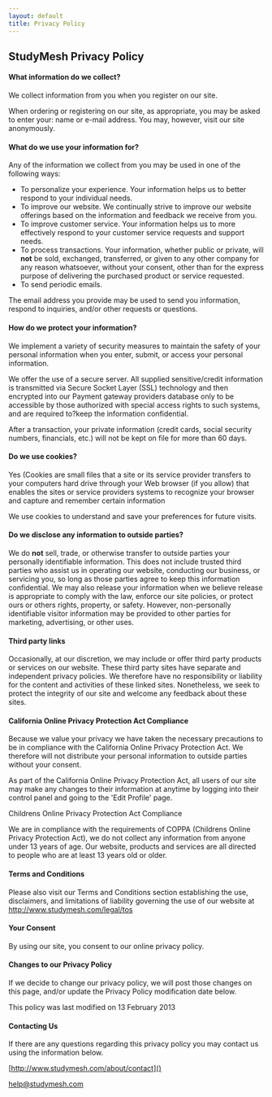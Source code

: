 ```yaml
---
layout: default
title: Privacy Policy
---
```


## StudyMesh Privacy Policy

#### What information do we collect? 

We collect information from you when you register on our site. 

When ordering or registering on our site, as appropriate, you may be asked to enter your: name or e-mail address. You may, however, visit our site anonymously.

#### What do we use your information for? 

Any of the information we collect from you may be used in one of the following ways: 

* To personalize your experience. Your information helps us to better respond to your individual needs.
* To improve our website. We continually strive to improve our website offerings based on the information and feedback we receive from you.
* To improve customer service. Your information helps us to more effectively respond to your customer service requests and support needs.
* To process transactions. Your information, whether public or private, will **not** be sold, exchanged, transferred, or given to any other company for any reason whatsoever, without your consent, other than for the express purpose of delivering the purchased product or service requested.
* To send periodic emails.

The email address you provide may be used to send you information, respond to inquiries, and/or other requests or questions.

#### How do we protect your information? 

We implement a variety of security measures to maintain the safety of your personal information when you enter, submit, or access your personal information. 

We offer the use of a secure server. All supplied sensitive/credit information is transmitted via Secure Socket Layer (SSL) technology and then encrypted into our Payment gateway providers database only to be accessible by those authorized with special access rights to such systems, and are required to?keep the information confidential.

After a transaction, your private information (credit cards, social security numbers, financials, etc.) will not be kept on file for more than 60 days.

#### Do we use cookies? 

Yes (Cookies are small files that a site or its service provider transfers to your computers hard drive through your Web browser (if you allow) that enables the sites or service providers systems to recognize your browser and capture and remember certain information

We use cookies to understand and save your preferences for future visits.

#### Do we disclose any information to outside parties? 

We do **not** sell, trade, or otherwise transfer to outside parties your personally identifiable information. This does not include trusted third parties who assist us in operating our website, conducting our business, or servicing you, so long as those parties agree to keep this information confidential. We may also release your information when we believe release is appropriate to comply with the law, enforce our site policies, or protect ours or others rights, property, or safety. However, non-personally identifiable visitor information may be provided to other parties for marketing, advertising, or other uses.

#### Third party links 

Occasionally, at our discretion, we may include or offer third party products or services on our website. These third party sites have separate and independent privacy policies. We therefore have no responsibility or liability for the content and activities of these linked sites. Nonetheless, we seek to protect the integrity of our site and welcome any feedback about these sites.

#### California Online Privacy Protection Act Compliance

Because we value your privacy we have taken the necessary precautions to be in compliance with the California Online Privacy Protection Act. We therefore will not distribute your personal information to outside parties without your consent.

As part of the California Online Privacy Protection Act, all users of our site may make any changes to their information at anytime by logging into their control panel and going to the 'Edit Profile' page.

Childrens Online Privacy Protection Act Compliance 

We are in compliance with the requirements of COPPA (Childrens Online Privacy Protection Act), we do not collect any information from anyone under 13 years of age. Our website, products and services are all directed to people who are at least 13 years old or older.

#### Terms and Conditions 

Please also visit our Terms and Conditions section establishing the use, disclaimers, and limitations of liability governing the use of our website at http://www.studymesh.com/legal/tos

#### Your Consent 

By using our site, you consent to our online privacy policy.

#### Changes to our Privacy Policy 

If we decide to change our privacy policy, we will post those changes on this page, and/or update the Privacy Policy modification date below. 

This policy was last modified on 13 February 2013

#### Contacting Us 

If there are any questions regarding this privacy policy you may contact us using the information below. 

[http://www.studymesh.com/about/contact]()

[help@studymesh.com](mailto:help@studymesh.com)
